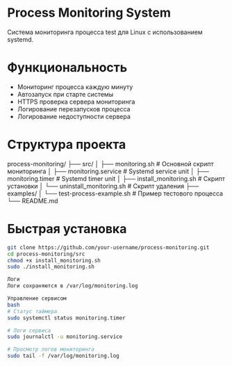 # Process Monitoring System

Система мониторинга процесса test для Linux с использованием systemd.

# Функциональность

- Мониторинг процесса каждую минуту
- Автозапуск при старте системы  
- HTTPS проверка сервера мониторинга
- Логирование перезапусков процесса
- Логирование недоступности сервера

# Структура проекта
process-monitoring/
├── src/
│ ├── monitoring.sh # Основной скрипт мониторинга
│ ├── monitoring.service # Systemd service unit
│ ├── monitoring.timer # Systemd timer unit
│ ├── install_monitoring.sh # Скрипт установки
│ └── uninstall_monitoring.sh # Скрипт удаления
├── examples/
│ └── test-process-example.sh # Пример тестового процесса
└── README.md

# Быстрая установка

```bash
git clone https://github.com/your-username/process-monitoring.git
cd process-monitoring/src
chmod +x install_monitoring.sh
sudo ./install_monitoring.sh

Логи
Логи сохраняются в /var/log/monitoring.log

Управление сервисом
bash
# Статус таймера
sudo systemctl status monitoring.timer

# Логи сервиса
sudo journalctl -u monitoring.service

# Просмотр логов мониторинга
sudo tail -f /var/log/monitoring.log
